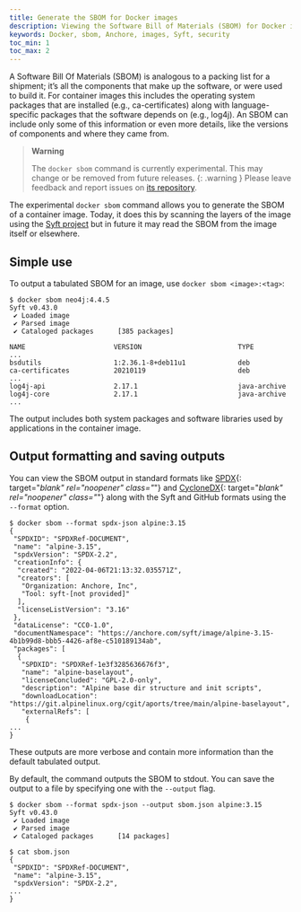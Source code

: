 ```yaml
---
title: Generate the SBOM for Docker images
description: Viewing the Software Bill of Materials (SBOM) for Docker images
keywords: Docker, sbom, Anchore, images, Syft, security
toc_min: 1
toc_max: 2
---
```


A Software Bill Of Materials (SBOM) is analogous to a packing list for a shipment; it’s all the components that make up the software, or were used to build it. For container images this includes the operating system packages that are installed (e.g., ca-certificates) along with language-specific packages that the software depends on (e.g., log4j). An SBOM can include only some of this information or even more details, like the versions of components and where they came from.

> **Warning**
>
> The `docker sbom` command is currently experimental. This may change or be removed from future releases.
{: .warning }
> Please leave feedback and report issues on [its repository](https://github.com/docker/sbom-cli-plugin).

The experimental `docker sbom` command allows you to generate the SBOM of a container image. Today, it does this by scanning the layers of the image using the [Syft project](https://github.com/anchore/syft) but in future it may read the SBOM from the image itself or elsewhere.


## Simple use

To output a tabulated SBOM for an image,  use `docker sbom <image>:<tag>`:

```console
$ docker sbom neo4j:4.4.5
Syft v0.43.0
 ✔ Loaded image            
 ✔ Parsed image            
 ✔ Cataloged packages      [385 packages]

NAME                      VERSION                        TYPE
... 
bsdutils                  1:2.36.1-8+deb11u1             deb
ca-certificates           20210119                       deb
...
log4j-api                 2.17.1                         java-archive  
log4j-core                2.17.1                         java-archive  
...
```

The output includes both system packages and software libraries used by applications in the container image.

## Output formatting and saving outputs

You can view the SBOM output in standard formats like [SPDX](https://spdx.dev){: target="_blank" rel="noopener" class="_"} and [CycloneDX](https://cyclonedx.org){: target="_blank" rel="noopener" class="_"} along with the Syft and GitHub formats using the `--format` option.

```console
$ docker sbom --format spdx-json alpine:3.15
{
 "SPDXID": "SPDXRef-DOCUMENT",
 "name": "alpine-3.15",
 "spdxVersion": "SPDX-2.2",
 "creationInfo": {
  "created": "2022-04-06T21:13:32.035571Z",
  "creators": [
   "Organization: Anchore, Inc",
   "Tool: syft-[not provided]"
  ],
  "licenseListVersion": "3.16"
 },
 "dataLicense": "CC0-1.0",
 "documentNamespace": "https://anchore.com/syft/image/alpine-3.15-4b1b99d8-bbb5-4426-af8e-c510189134ab",
 "packages": [
  {
   "SPDXID": "SPDXRef-1e3f3285636676f3",
   "name": "alpine-baselayout",
   "licenseConcluded": "GPL-2.0-only",
   "description": "Alpine base dir structure and init scripts",
   "downloadLocation": "https://git.alpinelinux.org/cgit/aports/tree/main/alpine-baselayout",
   "externalRefs": [
    {
...
}
```

These outputs are more verbose and contain more information than the default tabulated output.

By default, the command outputs the SBOM to stdout. You can save the output to a file by specifying one with the `--output` flag.

```console
$ docker sbom --format spdx-json --output sbom.json alpine:3.15
Syft v0.43.0
 ✔ Loaded image            
 ✔ Parsed image            
 ✔ Cataloged packages      [14 packages]

$ cat sbom.json
{
 "SPDXID": "SPDXRef-DOCUMENT",
 "name": "alpine-3.15",
 "spdxVersion": "SPDX-2.2",
...
}
```
